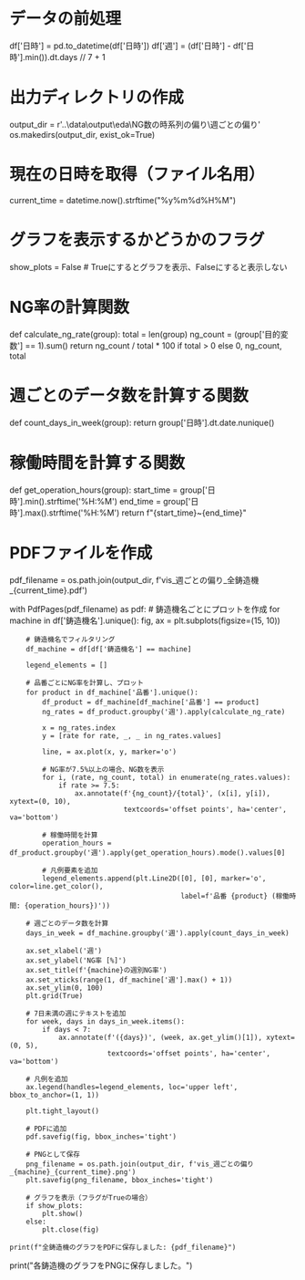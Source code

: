 # データの前処理
df['日時'] = pd.to_datetime(df['日時'])
df['週'] = (df['日時'] - df['日時'].min()).dt.days // 7 + 1

# 出力ディレクトリの作成
output_dir = r'..\data\output\eda\NG数の時系列の偏り\週ごとの偏り'
os.makedirs(output_dir, exist_ok=True)

# 現在の日時を取得（ファイル名用）
current_time = datetime.now().strftime("%y%m%d%H%M")

# グラフを表示するかどうかのフラグ
show_plots = False  # Trueにするとグラフを表示、Falseにすると表示しない

# NG率の計算関数
def calculate_ng_rate(group):
    total = len(group)
    ng_count = (group['目的変数'] == 1).sum()
    return ng_count / total * 100 if total > 0 else 0, ng_count, total

# 週ごとのデータ数を計算する関数
def count_days_in_week(group):
    return group['日時'].dt.date.nunique()

# 稼働時間を計算する関数
def get_operation_hours(group):
    start_time = group['日時'].min().strftime('%H:%M')
    end_time = group['日時'].max().strftime('%H:%M')
    return f"{start_time}~{end_time}"

# PDFファイルを作成
pdf_filename = os.path.join(output_dir, f'vis_週ごとの偏り_全鋳造機_{current_time}.pdf')

with PdfPages(pdf_filename) as pdf:
    # 鋳造機名ごとにプロットを作成
    for machine in df['鋳造機名'].unique():
        fig, ax = plt.subplots(figsize=(15, 10))
        
        # 鋳造機名でフィルタリング
        df_machine = df[df['鋳造機名'] == machine]
        
        legend_elements = []
        
        # 品番ごとにNG率を計算し、プロット
        for product in df_machine['品番'].unique():
            df_product = df_machine[df_machine['品番'] == product]
            ng_rates = df_product.groupby('週').apply(calculate_ng_rate)
            
            x = ng_rates.index
            y = [rate for rate, _, _ in ng_rates.values]
            
            line, = ax.plot(x, y, marker='o')
            
            # NG率が7.5%以上の場合、NG数を表示
            for i, (rate, ng_count, total) in enumerate(ng_rates.values):
                if rate >= 7.5:
                    ax.annotate(f'{ng_count}/{total}', (x[i], y[i]), xytext=(0, 10), 
                                textcoords='offset points', ha='center', va='bottom')
            
            # 稼働時間を計算
            operation_hours = df_product.groupby('週').apply(get_operation_hours).mode().values[0]
            
            # 凡例要素を追加
            legend_elements.append(plt.Line2D([0], [0], marker='o', color=line.get_color(), 
                                              label=f'品番 {product} (稼働時間: {operation_hours})'))
        
        # 週ごとのデータ数を計算
        days_in_week = df_machine.groupby('週').apply(count_days_in_week)
        
        ax.set_xlabel('週')
        ax.set_ylabel('NG率 [%]')
        ax.set_title(f'{machine}の週別NG率')
        ax.set_xticks(range(1, df_machine['週'].max() + 1))
        ax.set_ylim(0, 100)
        plt.grid(True)
        
        # 7日未満の週にテキストを追加
        for week, days in days_in_week.items():
            if days < 7:
                ax.annotate(f'({days})', (week, ax.get_ylim()[1]), xytext=(0, 5), 
                            textcoords='offset points', ha='center', va='bottom')
        
        # 凡例を追加
        ax.legend(handles=legend_elements, loc='upper left', bbox_to_anchor=(1, 1))
        
        plt.tight_layout()
        
        # PDFに追加
        pdf.savefig(fig, bbox_inches='tight')
        
        # PNGとして保存
        png_filename = os.path.join(output_dir, f'vis_週ごとの偏り_{machine}_{current_time}.png')
        plt.savefig(png_filename, bbox_inches='tight')
        
        # グラフを表示（フラグがTrueの場合）
        if show_plots:
            plt.show()
        else:
            plt.close(fig)
    
    print(f"全鋳造機のグラフをPDFに保存しました: {pdf_filename}")

print("各鋳造機のグラフをPNGに保存しました。")
